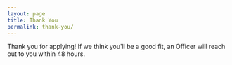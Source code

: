 ```yaml
---
layout: page
title: Thank You
permalink: thank-you/
---
```


Thank you for applying! If we think you'll be a good fit, an Officer will reach out to you within 48 hours.